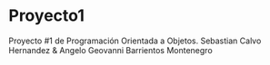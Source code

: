 # Proyecto1
Proyecto #1 de Programación Orientada a Objetos.
Sebastian Calvo Hernandez & Angelo Geovanni Barrientos Montenegro
